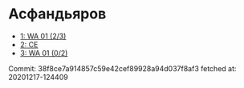 # Асфандьяров
- [1: WA 01 (2/3)](1.md)
- [2: CE](2.md)
- [3: WA 01 (0/2)](3.md)

Commit: 38f8ce7a914857c59e42cef89928a94d037f8af3
 fetched at: 20201217-124409
